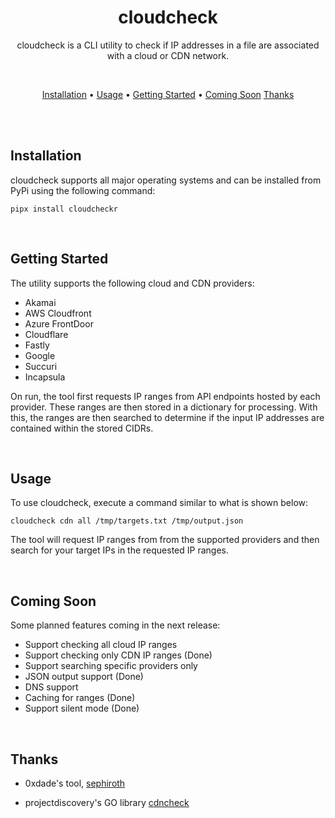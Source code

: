 <div align="center">

# cloudcheck

cloudcheck is a CLI utility to check if IP addresses in a file are associated with a cloud or CDN network.

<br>

[Installation](#installation) •
[Usage](#usage) •
[Getting Started](#getting-started) •
[Coming Soon](#coming-soon)
[Thanks](#thanks)

</div><br>

</div>
<br>

## Installation

cloudcheck supports all major operating systems and can be installed from PyPi using the following command:

```
pipx install cloudcheckr
```

<br>

## Getting Started

The utility supports the following cloud and CDN providers:

- Akamai
- AWS Cloudfront
- Azure FrontDoor
- Cloudflare
- Fastly
- Google
- Succuri
- Incapsula

On run, the tool first requests IP ranges from API endpoints hosted by each provider. These ranges are then stored in a dictionary for processing. With this, the ranges are then searched to determine if the input IP addresses are contained within the stored CIDRs.

<br>

## Usage

To use cloudcheck, execute a command similar to what is shown below:

```
cloudcheck cdn all /tmp/targets.txt /tmp/output.json
```

The tool will request IP ranges from from the supported providers and then search for your target IPs in the requested IP ranges.

<br>

## Coming Soon

Some planned features coming in the next release:

- Support checking all cloud IP ranges
- Support checking only CDN IP ranges (Done)
- Support searching specific providers only
- JSON output support (Done)
- DNS support
- Caching for ranges (Done)
- Support silent mode (Done)

<br>

## Thanks

- 0xdade's tool, [sephiroth](https://github.com/0xdade/sephiroth)

- projectdiscovery's GO library [cdncheck](https://github.com/projectdiscovery/cdncheck)
